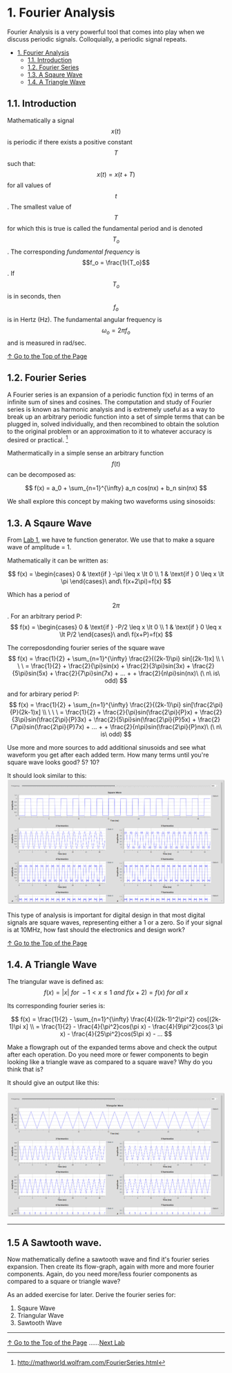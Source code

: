 # 1. Fourier Analysis

Fourier Analysis is a very powerful tool that comes into play when we discuss periodic signals. Colloquially, a periodic signal repeats.  

<!-- TOC -->

- [1. Fourier Analysis](#1-fourier-analysis)
    - [1.1. Introduction](#11-introduction)
    - [1.2. Fourier Series](#12-fourier-series)
    - [1.3. A Sqaure Wave](#13-a-sqaure-wave)
    - [1.4. A Triangle Wave](#14-a-triangle-wave)

<!-- /TOC -->

## 1.1. Introduction

Mathematically a signal $$x(t)$$ is periodic if there exists a positive constant $$T$$ such that:
$$
x(t) = x(t + T)
$$
for all values of $$t$$. The smallest value of $$T$$ for which this is true is called the fundamental period and is denoted $$T_o$$. The corresponding *fundamental frequency* is $$f_o = \frac{1}{T_o}$$. If $$T_o$$ is in seconds, then $$f_o$$ is in Hertz (Hz). The fundamental angular frequency is $$\omega_o = 2\pi f_o$$ and is measured in rad/sec.

[↑ Go to the Top of the Page](#)

## 1.2. Fourier Series

A Fourier series is an expansion of a periodic function f(x) in terms of an infinite sum of sines and cosines. The computation and study of Fourier series is known as harmonic analysis and is extremely useful as a way to break up an arbitrary periodic function into a set of simple terms that can be plugged in, solved individually, and then recombined to obtain the solution to the original problem or an approximation to it to whatever accuracy is desired or practical. [^1]

[^1]: http://mathworld.wolfram.com/FourierSeries.html

Mathermatically in a simple sense an arbitrary function $$f(t)$$ can be decomposed as:

$$
f(x) = a_0 + \sum_{n=1}^{\infty} a_n cos(nx) + b_n sin(nx) 
$$ 


We shall explore this concept by making two waveforms using sinosoids:

## 1.3. A Sqaure Wave

From [Lab 1](../01/), we have te function generator. We use that to make a square wave of amplitude = 1. 

Mathematically it can be written as:

$$
f(x) = 
  \begin{cases} 
   0 & \text{if } -\pi \leq x \lt 0 \\
   1       & \text{if } 0 \leq x \lt \pi
  \end{cases}\ and\ f(x+2\pi)=f(x)
$$ 

Which has a period of $$2\pi$$.  For an arbitrary period P:
$$
f(x) = 
  \begin{cases} 
   0 & \text{if } -P/2 \leq x \lt 0 \\
   1       & \text{if } 0 \leq x \lt P/2
  \end{cases}\ and\ f(x+P)=f(x)
$$


The correposdonding fourier series of the square wave
$$
f(x) = \frac{1}{2} + \sum_{n=1}^{\infty} \frac{2}{(2k-1)\pi} sin[(2k-1)x] \\
\ \ \ = \frac{1}{2} + \frac{2}{\pi}sin(x) + \frac{2}{3\pi}sin(3x) + \frac{2}{5\pi}sin(5x) + \frac{2}{7\pi}sin(7x) + ... + + \frac{2}{n\pi}sin(nx)\ (\ n\ is\ odd)
$$

and for arbirary period P:
$$
f(x) = \frac{1}{2} + \sum_{n=1}^{\infty} \frac{2}{(2k-1)\pi} sin[\frac{2\pi}{P}(2k-1)x] \\
\ \ \ = \frac{1}{2} + \frac{2}{\pi}sin(\frac{2\pi}{P}x) + \frac{2}{3\pi}sin(\frac{2\pi}{P}3x) + \frac{2}{5\pi}sin(\frac{2\pi}{P}5x) + \frac{2}{7\pi}sin(\frac{2\pi}{P}7x) + ... + + \frac{2}{n\pi}sin(\frac{2\pi}{P}nx)\ (\ n\ is\ odd)
$$


Use more and more sources to add additional sinusoids and see what waveform you get after each added term.  How many terms until you're square wave looks good?  5?  10?  



It should look similar to this:
![square wave](img/1.png)

This type of analysis is important for digital design in that most digital signals are square waves, representing either a 1 or a zero.  So if your signal is at 10MHz, how fast should the electronics and design work?


[↑ Go to the Top of the Page](#)

## 1.4. A Triangle Wave

The triangular wave is defined as:
$$
f(x)=|x|\  for\ -1\lt x \leq 1\ and\ f(x+2)=f(x)\ for\ all\ x
$$

Its corresponding fourier series is:

$$
f(x) = \frac{1}{2} - \sum_{n=1}^{\infty} \frac{4}{(2k-1)^2\pi^2} cos[(2k-1)\pi x] \\
= \frac{1}{2} - \frac{4}{\pi^2}cos(\pi x) - \frac{4}{9\pi^2}cos(3 \pi x) - \frac{4}{25\pi^2}cos(5\pi x) - ...
$$

Make a flowgraph out of the expanded terms above and check the output after each operation. Do you need more or fewer components to begin looking like a triangle wave as compared to a square wave?  Why do you think that is?  

It should give an output like this:

![Triangle wave](img/2.png) 

---

## 1.5 A Sawtooth wave.

Now mathematically define a sawtooth wave and find it's fourier series expansion.  Then create its flow-graph, again with more and more fourier components.  Again, do you need more/less fourier components as compared to a square or triangle wave?  



As an added exercise for later. Derive the fourier series for:

1.  Sqaure Wave
2.  Triangular Wave
3.  Sawtooth Wave



---

[↑ Go to the Top of the Page](#) ......[Next Lab](../04)

